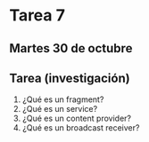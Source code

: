 # Tarea 7

## Martes 30 de octubre

## Tarea (investigación)

1. ¿Qué es un fragment?
2. ¿Qué es un service?
3. ¿Qué es un content provider?
4. ¿Qué es un broadcast receiver?

